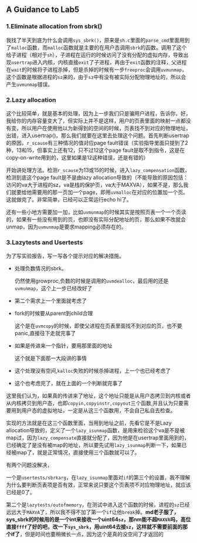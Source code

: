 ## A Guidance to Lab5

### 1.Eliminate allocation from sbrk()

我找了半天到底为什么会调用`sys_sbrk()`，原来是`sh.c`里面的`parse_cmd`里面用到了`malloc`函数，而`malloc`函数就是主要的在用户态调用`sbrk`的函数。调用了这个给子进程（相对于`sh`），子进程在运行的时候访问了没有分配的虚拟内存，导致出现`usertrap`进入内核，内核直接`exit`了子进程，再由于`exit`函数的注释，父进程在`wait`的时候将子进程杀掉，但是杀掉的时候有一步`freeproc`会调用`uvmunmap`，这个函数是根据进程的`sz`来的，由于`sz`中有没有被实际分配物理地址的，所以会产生`uvmunmap`错误。

### 2.Lazy allocation

这个比较简单，就是基本的处理，因为上一步我们只是骗用户进程，告诉你，好，我给你的内存容量变大了，但实际上并不是这样，用户的页表里面的映射一点都没有变，所以用户在使用他以为新得到的空间的时候，页表找不到对应的物理地址，出错，进入usertrap()。那么我们就要在这里去处理这个问题。首先判断usertrap的原因，`r_scause`有三种情况的值对应page fault错误（实验指导里面只提到了2种，13和15，但事实上还有12，只不过12这个page fault是取不到指令，这是在copy-on-write用到的，这里如果是12这种错误，还是有错的）

开始讲处理方法。检测`r_scause`为13或15的时候，进入`lazy_compensation`函数，检测到底这个page fault是不是由lazy allocation导致的（不能导致的原因包括：访问的va大于进程的sz，va是栈的保护页，va大于MAXVA），如果不是，那么我们就要给他需要用的那一页加一个page，即用`uvmalloc`在对应的位置加一个页。这就做完了。非常简单，已经可以正常运行echo hi了。

还有一些小地方需要加一加，比如`uvmunmap`的时候其实是按照页表一个一个页读的，如果有一些没有用到的页，也即没有实际分配地址的页，那么如果不改就会unmap，因为`uvmunmap`是要求mapping必须存在的。

### 3.Lazytests and Usertests

为了写实验报告，写一写各个提示对应的解决措施。

+ 处理负数情况的sbrk。

  仍然使用growproc,负数的时候是调用的`uvmdealloc`，最后用的还是`uvmunmap`，这个上一步已经改好了

+ 第二个需求上一个里面就考虑了

+ fork的时候要从parent到child合理

  这个是在`uvmcopy`的时候，即使父进程在页表里面找不到对应的页，也不要panic,直接往下走就完事了

+ 如果是传进来一个指针，要用那里面的地址

  这个就是下面那一大段讲的事情

+ 这个处理没有空间,`kalloc`失败的时候杀掉进程，上一个也已经考虑了

+ 这个也考虑完了，就在上面的一个判断就完事了

这里我们认为，如果真的传进来了地址，这个地址只能是从用户态拷贝到内核或者从内核拷贝到用户态，也即`copyin,copyinstr,copyout`三个函数,并且认为只要需要用到用户态的虚拟地址，一定是从这三个函数用，不会自己私自去检查。

实现的方法就是在这三个函数里面，当用到地址之前，先看它是不是Lazy allocation导致的，定义了一个`lazy_isunmap`函数，是用来检验这个va是不是被map过，因为`lazy_compensate`直接就分配了，因为他是在usertrap里面用到的，已经确定了是没有被map的地址，所以要先试用`lazy_isunmap`判断一下，如果已经被map了，就是正常情况，直接使用三个函数就可以了。

有两个问题没解决，

一个是`usertests/sbrkarg`，在`lazy_isunmap`里面对`if`的第三个的设置，我不理解为什么要判断页表项是否有效，正常来说只要这个页表项不对应物理地址，就应该已经是0了。

第二个是`lazytests/outofmemory`，在测试中进入这个函数的时候，进程的`sz`已经远远大于`MAXVA`了，所以我不得不加了第一个`if`让他`break`掉。**md老子服了，sys_sbrk的时候用的是一个int来接收一个uint64`sz`，那nm能不超`MAXVA`吗，高位直接`ffff`了好的吧，改一下`sys_sbrk`，用uint64去接`sz`，这样就不需要前面的那个if了**，但是时间也要稍微长一点，因为这个是真的没空间了才返回的 